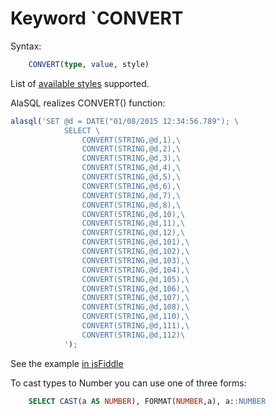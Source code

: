 # Keyword `CONVERT

Syntax:
```sql
    CONVERT(type, value, style)
```
List of [available styles](https://msdn.microsoft.com/library/ms187928.aspx?f=255&MSPPError=-2147217396) supported.

AlaSQL realizes CONVERT() function:
```js
alasql('SET @d = DATE("01/08/2015 12:34:56.789"); \
            SELECT \
                CONVERT(STRING,@d,1),\
                CONVERT(STRING,@d,2),\
                CONVERT(STRING,@d,3),\
                CONVERT(STRING,@d,4),\
                CONVERT(STRING,@d,5),\
                CONVERT(STRING,@d,6),\
                CONVERT(STRING,@d,7),\
                CONVERT(STRING,@d,8),\
                CONVERT(STRING,@d,10),\
                CONVERT(STRING,@d,11),\
                CONVERT(STRING,@d,12),\
                CONVERT(STRING,@d,101),\
                CONVERT(STRING,@d,102),\
                CONVERT(STRING,@d,103),\
                CONVERT(STRING,@d,104),\
                CONVERT(STRING,@d,105),\
                CONVERT(STRING,@d,106),\
                CONVERT(STRING,@d,107),\
                CONVERT(STRING,@d,108),\
                CONVERT(STRING,@d,110),\
                CONVERT(STRING,@d,111),\
                CONVERT(STRING,@d,112)\
            ');
```
See the example [in jsFiddle](http://jsfiddle.net/agershun/qytn1n0L/)


To cast types to Number you can use one of three forms:
```sql
    SELECT CAST(a AS NUMBER), FORMAT(NUMBER,a), a::NUMBER 
```

